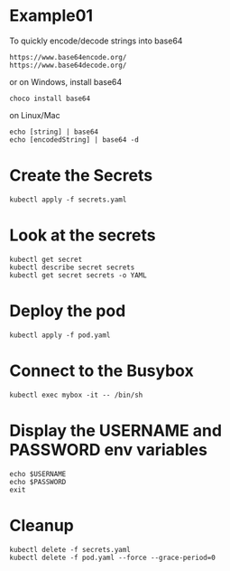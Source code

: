 # Example01
To quickly encode/decode strings into base64
```
https://www.base64encode.org/
https://www.base64decode.org/
```

or on Windows, install base64

`choco install base64`

on Linux/Mac

```
echo [string] | base64
echo [encodedString] | base64 -d
```

# Create the Secrets
`kubectl apply -f secrets.yaml`

# Look at the secrets
```
kubectl get secret
kubectl describe secret secrets
kubectl get secret secrets -o YAML
```

# Deploy the pod
`kubectl apply -f pod.yaml`

# Connect to the Busybox
`kubectl exec mybox -it -- /bin/sh`

# Display the USERNAME and PASSWORD env variables
```
echo $USERNAME
echo $PASSWORD
exit
```

# Cleanup
```
kubectl delete -f secrets.yaml
kubectl delete -f pod.yaml --force --grace-period=0
```
